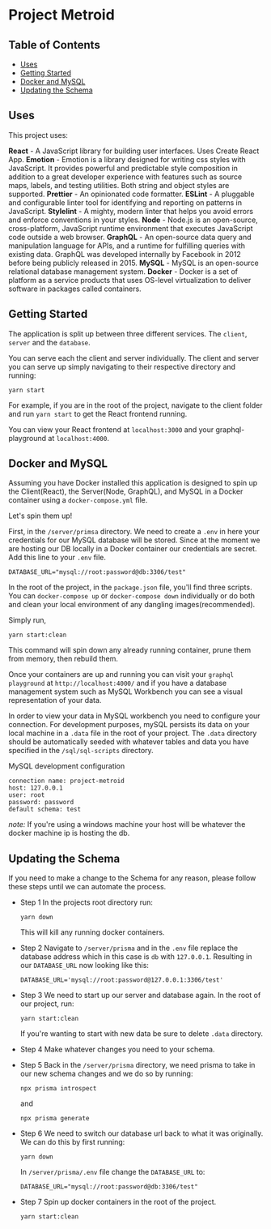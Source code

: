 # Project Metroid

## Table of Contents
- [Uses](#uses)
- [Getting Started](#getting-started)
- [Docker and MySQL](#docker-and-mysql)
- [Updating the Schema](#updating-the-schema)



## Uses
This project uses:

**React** - A JavaScript library for building user interfaces. Uses Create React App.
**Emotion** - Emotion is a library designed for writing css styles with JavaScript. It provides powerful and predictable style composition in addition to a great developer experience with features such as source maps, labels, and testing utilities. Both string and object styles are supported.
**Prettier** - An opinionated code formatter.
**ESLint** - A pluggable and configurable linter tool for identifying and reporting on patterns in JavaScript.
**Stylelint** - A mighty, modern linter that helps you avoid errors and enforce conventions in your styles.
**Node** - Node.js is an open-source, cross-platform, JavaScript runtime environment that executes JavaScript code outside a web browser.
**GraphQL** - An open-source data query and manipulation language for APIs, and a runtime for fulfilling queries with existing data. GraphQL was developed internally by Facebook in 2012 before being publicly released in 2015. 
**MySQL** - MySQL is an open-source relational database management system. 
**Docker** - Docker is a set of platform as a service products that uses OS-level virtualization to deliver software in packages called containers. 

## Getting Started

The application is split up between three different services.  The `client`, `server` and the `database`.

You can serve each the client and server individually.  The client and server you can serve up simply navigating to their respective directory and running:

```
yarn start
```

For example, if you are in the root of the project, navigate to the client folder and run `yarn start` to get the React frontend running.  

You can view your React frontend at `localhost:3000` and your graphql-playground at `localhost:4000`.

## Docker and MySQL

Assuming you have Docker installed this application is designed to spin up the Client(React), the Server(Node, GraphQL), and MySQL in a Docker container using a `docker-compose.yml` file.

Let's spin them up!

First, in the `/server/primsa` directory.  We need to create a `.env` in here your credentials for our MySQL database will be stored. Since at the moment we are hosting our DB locally in a Docker container our credentials are secret.  Add this line to your `.env` file.
```
DATABASE_URL="mysql://root:password@db:3306/test"
```

In the root of the project, in the `package.json` file, you'll find three scripts.  You can `docker-compose up` or `docker-compose down` individually or do both and clean your local environment of any dangling images(recommended).

Simply run, 
```
yarn start:clean
```

This command will spin down any already running container, prune them from memory, then rebuild them. 

Once your containers are up and running you can visit your `graphql playground` at `http://localhost:4000/` and if you have a database management system such as MySQL Workbench you can see a visual representation of your data.

In order to view your data in MySQL workbench you need to configure your connection.  For development purposes, mySQL persists its data on your local machine in a `.data` file in the root of your project.  The `.data` directory should be automatically seeded with whatever tables and data you have specified in the `/sql/sql-scripts` directory.

MySQL development configuration
```
connection name: project-metroid
host: 127.0.0.1
user: root
password: password
default schema: test
```

_note:_ If you're using a windows machine your host will be whatever the docker machine ip is hosting the db.

## Updating the Schema
If you need to make a change to the Schema for any reason, please follow these steps until we can automate the process.  

- Step 1
In the projects root directory run:
  ```
  yarn down
  ```
  This will kill any running docker containers.

- Step 2
Navigate to `/server/prisma` and in the `.env` file replace the database address which in this case is `db` with `127.0.0.1`.  Resulting in our `DATABASE_URL` now looking like this:
  ```
  DATABASE_URL='mysql://root:password@127.0.0.1:3306/test'
  ```
- Step 3
We need to start up our server and database again.  In the root of our project, run: 
  ```
  yarn start:clean
  ```
  If you're wanting to start with new data be sure to delete `.data` directory.

- Step 4
Make whatever changes you need to your schema.

- Step 5
Back in the `/server/prisma` directory, we need prisma to take in our new schema changes and we do so by running: 
  ```
  npx prisma introspect
  ```
  and 
  ```
  npx prisma generate
  ```
- Step 6
We need to switch our database url back to what it was originally. We can do this by first running:
  ```
  yarn down
  ```
  In `/server/prisma/.env` file change the `DATABASE_URL` to:

  ```
  DATABASE_URL="mysql://root:password@db:3306/test"
  ```
- Step 7
Spin up docker containers in the root of the project.
  ```
  yarn start:clean
  ```


